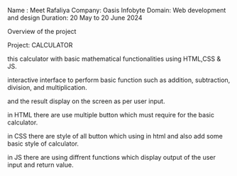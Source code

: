 Name : Meet Rafaliya
Company: Oasis Infobyte
Domain: Web development and design
Duration: 20 May to 20 June 2024

Overview of the project

Project: CALCULATOR

this calculator with basic mathematical functionalities using HTML,CSS & JS.

interactive interface to perform basic function such as addition, subtraction, division, and multiplication.

and the result display on the screen as per user input.


in HTML there are use multiple button which must require for the basic calculator.

in CSS there are style of all button which using in html and also add some basic style of calculator.

in JS there are using diffrent functions which display output of the user input and return value.
